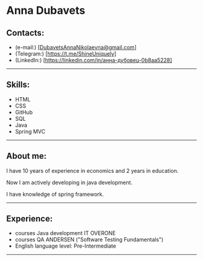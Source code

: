 # **Anna Dubavets**

## Contacts:

* (e-mail:) [DubavetsAnnaNikolaevna@gmail.com]
* (Telegram:) [https://t.me/ShineUniquely]
* (LinkedIn:) [https://linkedin.com/in/анна-дубовец-0b8aa5228]

********************************************************************************************

## Skills:

* HTML
* CSS
* GitHub
* SQL
* Java
* Spring MVC

********************************************************************************************

## About me:

I have 10 years of experience in economics and 2 years in education.

Now I am actively developing in java development.

I have knowledge of spring framework.

********************************************************************************************

## Experience:

* courses Java development IT OVERONE
* courses QA ANDERSEN ("Software Testing Fundamentals")
* English language level: Pre-Intermediate

********************************************************************************************
